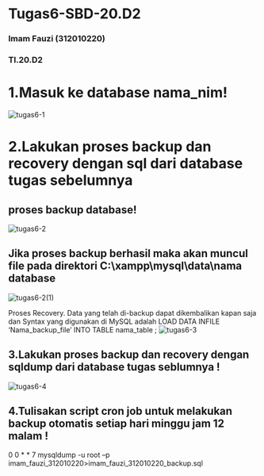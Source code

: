 # Tugas6-SBD-20.D2
### Imam Fauzi (312010220)
### TI.20.D2

# 1.Masuk ke database nama_nim!
![tugas6-1](https://user-images.githubusercontent.com/106543547/174813439-0a125653-0730-41e5-9640-6f2d7bfcc517.PNG)

# 2.Lakukan proses backup dan recovery dengan sql dari database tugas sebelumnya
## proses backup database!
![tugas6-2](https://user-images.githubusercontent.com/106543547/174815010-cc4553d9-8c61-44f1-be4d-fe1c6152503b.PNG)
## Jika proses backup berhasil maka akan muncul file pada direktori C:\xampp\mysql\data\nama database
![tugas6-2(1)](https://user-images.githubusercontent.com/106543547/174813583-c0782485-a6e7-4065-afa4-990f97501ab0.PNG)

Proses Recovery.
Data yang telah di-backup dapat dikembalikan kapan saja dan Syntax yang digunakan di MySQL adalah LOAD DATA INFILE ‘Nama_backup_file’ INTO TABLE nama_table ;
![tugas6-3](https://user-images.githubusercontent.com/106543547/174817857-23fd78de-50d7-416f-aed1-a11fc91800cb.PNG)
## 3.Lakukan proses backup dan recovery dengan sqldump dari database tugas seblumnya !
![tugas6-4](https://user-images.githubusercontent.com/106543547/174818331-4c84ade4-9852-404b-8d66-f38f6553dd81.PNG)
## 4.Tulisakan script cron job untuk melakukan backup otomatis setiap hari minggu jam 12 malam !
0 0 * * 7 mysqldump -u root –p imam_fauzi_312010220>imam_fauzi_312010220_backup.sql
